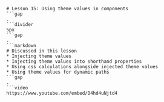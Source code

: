```mainHeading
# Lesson 15: Using theme values in components
```gap
.
```divider
5px
```gap
.
```markdown
# Discussed in this lesson
* Injecting theme values
* Injecting theme values into shorthand properties
* Using css calculations alongside injected theme values
* Using theme values for dynamic paths
```gap
.
```video
https://www.youtube.com/embed/O4hd4uNjtd4